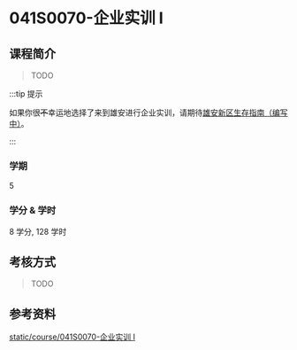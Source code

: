 # 041S0070-企业实训 I

## 课程简介

> TODO

:::tip 提示

如果你很~~不~~幸运地选择了来到雄安进行企业实训，请期待[雄安新区生存指南（编写中）](../misc/雄安新区生存指南.md)。

:::

### 学期

5

### 学分 & 学时

8 学分, 128 学时

## 考核方式

> TODO

## 参考资料

[static/course/041S0070-企业实训 I](https://github.com/rurumuri/ysuse-2022/tree/master/static/course/041S0070-%E4%BC%81%E4%B8%9A%E5%AE%9E%E8%AE%AD%20I)